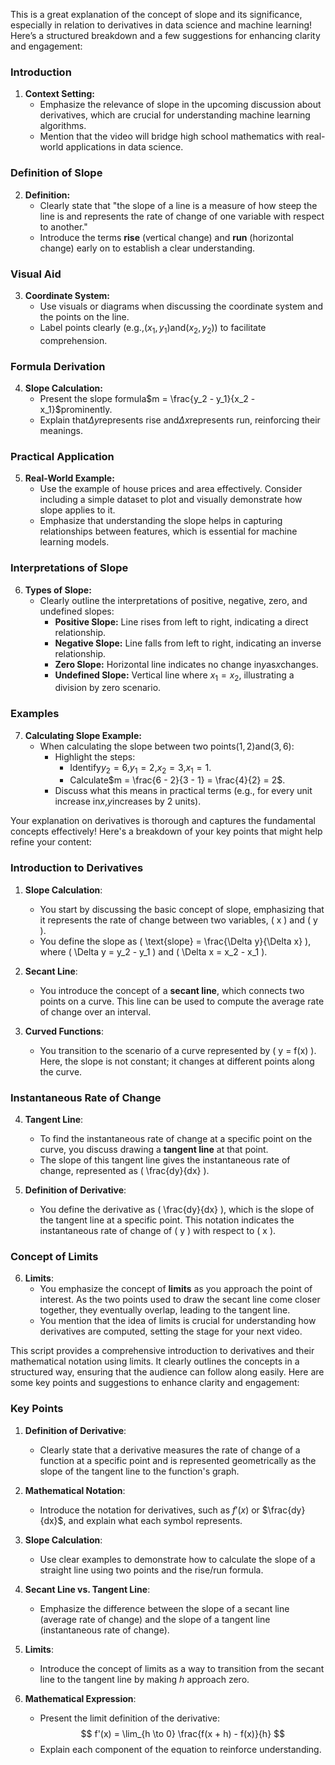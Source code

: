 This is a great explanation of the concept of slope and its significance, especially in relation to derivatives in data science and machine learning! Here’s a structured breakdown and a few suggestions for enhancing clarity and engagement:

### Introduction

1. **Context Setting:**
   - Emphasize the relevance of slope in the upcoming discussion about derivatives, which are crucial for understanding machine learning algorithms.
   - Mention that the video will bridge high school mathematics with real-world applications in data science.

### Definition of Slope

2. **Definition:**
   - Clearly state that "the slope of a line is a measure of how steep the line is and represents the rate of change of one variable with respect to another."
   - Introduce the terms **rise** (vertical change) and **run** (horizontal change) early on to establish a clear understanding.

### Visual Aid

3. **Coordinate System:**
   - Use visuals or diagrams when discussing the coordinate system and the points on the line.
   - Label points clearly (e.g.,$(x_1, y_1)$and$(x_2, y_2)$) to facilitate comprehension.

### Formula Derivation

4. **Slope Calculation:**
   - Present the slope formula$m = \frac{y_2 - y_1}{x_2 - x_1}$prominently.
   - Explain that$\Delta y$represents rise and$\Delta x$represents run, reinforcing their meanings.

### Practical Application

5. **Real-World Example:**
   - Use the example of house prices and area effectively. Consider including a simple dataset to plot and visually demonstrate how slope applies to it.
   - Emphasize that understanding the slope helps in capturing relationships between features, which is essential for machine learning models.

### Interpretations of Slope

6. **Types of Slope:**
   - Clearly outline the interpretations of positive, negative, zero, and undefined slopes:
     - **Positive Slope:** Line rises from left to right, indicating a direct relationship.
     - **Negative Slope:** Line falls from left to right, indicating an inverse relationship.
     - **Zero Slope:** Horizontal line indicates no change in$y$as$x$changes.
     - **Undefined Slope:** Vertical line where $x_1 = x_2$, illustrating a division by zero scenario.

### Examples

7. **Calculating Slope Example:**
   - When calculating the slope between two points$(1, 2)$and$(3, 6)$:
     - Highlight the steps:
       - Identify$y_2 = 6$,$y_1 = 2$,$x_2 = 3$,$x_1 = 1$.
       - Calculate$m = \frac{6 - 2}{3 - 1} = \frac{4}{2} = 2$.
     - Discuss what this means in practical terms (e.g., for every unit increase in$x$,$y$increases by 2 units).

Your explanation on derivatives is thorough and captures the fundamental concepts effectively! Here's a breakdown of your key points that might help refine your content:

### Introduction to Derivatives

1. **Slope Calculation**:
   - You start by discussing the basic concept of slope, emphasizing that it represents the rate of change between two variables, \( x \) and \( y \).
   - You define the slope as \( \text{slope} = \frac{\Delta y}{\Delta x} \), where \( \Delta y = y_2 - y_1 \) and \( \Delta x = x_2 - x_1 \).

2. **Secant Line**:
   - You introduce the concept of a **secant line**, which connects two points on a curve. This line can be used to compute the average rate of change over an interval.

3. **Curved Functions**:
   - You transition to the scenario of a curve represented by \( y = f(x) \). Here, the slope is not constant; it changes at different points along the curve.

### Instantaneous Rate of Change

4. **Tangent Line**:
   - To find the instantaneous rate of change at a specific point on the curve, you discuss drawing a **tangent line** at that point.
   - The slope of this tangent line gives the instantaneous rate of change, represented as \( \frac{dy}{dx} \).

5. **Definition of Derivative**:
   - You define the derivative as \( \frac{dy}{dx} \), which is the slope of the tangent line at a specific point. This notation indicates the instantaneous rate of change of \( y \) with respect to \( x \).

### Concept of Limits

6. **Limits**:
   - You emphasize the concept of **limits** as you approach the point of interest. As the two points used to draw the secant line come closer together, they eventually overlap, leading to the tangent line.
   - You mention that the idea of limits is crucial for understanding how derivatives are computed, setting the stage for your next video.


This script provides a comprehensive introduction to derivatives and their mathematical notation using limits. It clearly outlines the concepts in a structured way, ensuring that the audience can follow along easily. Here are some key points and suggestions to enhance clarity and engagement:

### Key Points

1. **Definition of Derivative**:
   - Clearly state that a derivative measures the rate of change of a function at a specific point and is represented geometrically as the slope of the tangent line to the function's graph.

2. **Mathematical Notation**:
   - Introduce the notation for derivatives, such as $f'(x)$ or $\frac{dy}{dx}$, and explain what each symbol represents.

3. **Slope Calculation**:
   - Use clear examples to demonstrate how to calculate the slope of a straight line using two points and the rise/run formula.

4. **Secant Line vs. Tangent Line**:
   - Emphasize the difference between the slope of a secant line (average rate of change) and the slope of a tangent line (instantaneous rate of change).

5. **Limits**:
   - Introduce the concept of limits as a way to transition from the secant line to the tangent line by making $h$  approach zero.

6. **Mathematical Expression**:
   - Present the limit definition of the derivative:
     $$
     f'(x) = \lim_{h \to 0} \frac{f(x + h) - f(x)}{h}
     $$
   - Explain each component of the equation to reinforce understanding.
